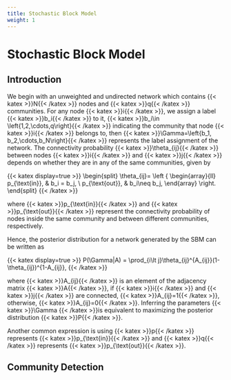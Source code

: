 ```yaml
---
title: Stochastic Block Model
weight: 1
---
```



# Stochastic Block Model

## Introduction

We begin with an unweighted and undirected network which contains {{< katex >}}N{{< /katex >}} nodes and {{< katex >}}q{{< /katex >}} communities. For any node {{< katex >}}i{{< /katex >}}, we assign a label {{< katex >}}b_i{{< /katex >}} to it, {{< katex >}}b_i\in \left\{1,2,\cdots,q\right\}{{< /katex >}} indicating the community that node {{< katex >}}i{{< /katex >}} belongs to, then {{< katex >}}\Gamma=\left\{b_1, b_2,\cdots,b_N\right\}{{< /katex >}} represents the label assignment of the network. The connectivity probability {{< katex >}}\theta_{ij}{{< /katex >}} between nodes {{< katex >}}i{{< /katex >}} and {{< katex >}}j{{< /katex >}} depends on whether they are in any of the same communities, given by

{{< katex display=true >}}
\begin{split}
\theta_{ij}= \left \{
\begin{array}{ll}
p_{\text{in}}, & b_i = b_j, \\
p_{\text{out}}, & b_i\neq b_j,
\end{array}
\right.
\end{split}
{{< /katex >}}

where {{< katex >}}p_{\text{in}}{{< /katex >}} and {{< katex >}}p_{\text{out}}{{< /katex >}} represent the connectivity probability of nodes inside the same community and between different communities, respectively.

Hence, the posterior distribution for a network generated by the SBM can be written as

{{< katex display=true >}}
P(\Gamma|A) = \prod_{i\lt j}\theta_{ij}^{A_{ij}}(1-\theta_{ij})^{1-A_{ij}}, 
{{< /katex >}}

where {{< katex >}}A_{ij}{{< /katex >}} is an element of the adjacency matrix {{< katex >}}A{{< /katex >}}, if {{< katex >}}i{{< /katex >}} and {{< katex >}}j{{< /katex >}} are connected, {{< katex >}}A_{ij}=1{{< /katex >}}, otherwise, {{< katex >}}A_{ij}=0{{< /katex >}}. Inferring the parameters {{< katex >}}\Gamma {{< /katex >}}is equivalent to maximizing the posterior distribution {{< katex >}}P{{< /katex >}}.

Another common expression is using {{< katex >}}p{{< /katex >}} represents {{< katex >}}p_{\text{in}}{{< /katex >}} and {{< katex >}}q{{< /katex >}} represents {{< katex >}}p_{\text{out}}{{< /katex >}}.


## Community Detection
